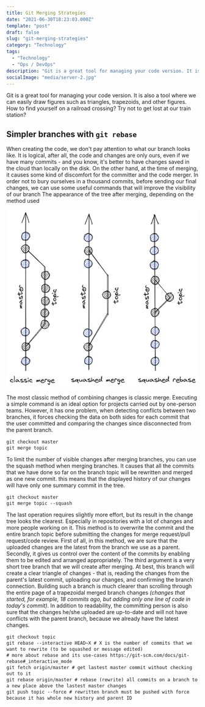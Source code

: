 ```yaml
---
title: Git Merging Strategies
date: "2021-06-30T18:23:03.000Z"
template: "post"
draft: false
slug: "git-merging-strategies"
category: "Technology"
tags:
  - "Technology"
  - "Ops / DevOps"
description: "Git is a great tool for managing your code version. It is also a tool where we can easily draw figures such as triangles, trapezoids, and other figures. How to find yourself on a railroad crossing? Try not to get lost at our train station?"
socialImage: "media/server-2.jpg"
---
```

Git is a great tool for managing your code version. It is also a tool where we can easily draw figures such as triangles, trapezoids, and other figures. How to find yourself on a railroad crossing? Try not to get lost at our train station?

## Simpler branches with `git rebase`

When creating the code, we don't pay attention to what our branch looks like. It is logical, after all, the code and changes are only ours, even if we have many commits - and you know, it's better to have changes saved in the cloud than locally on the disk. On the other hand, at the time of merging, it causes some kind of discomfort for the committer and the code merger. In order not to bury ourselves in a thousand commits, before sending our final changes, we can use some useful commands that will improve the visibility of our branch
The appearance of the tree after merging, depending on the method used

![Merge strategies](/media/git-merging-strategies/merge-strategies.png)

The most classic method of combining changes is classic merge. Executing a simple command is an ideal option for projects carried out by one-person teams. However, it has one problem, when detecting conflicts between two branches, it forces checking the data on both sides for each commit that the user committed and comparing the changes since disconnected from the parent branch.

```shell
git checkout master
git merge topic
```

To limit the number of visible changes after merging branches, you can use the squash method when merging branches. It causes that all the commits that we have done so far on the branch topic will be rewritten and merged as one new commit. this means that the displayed history of our changes will have only one summary commit in the tree.

```shell
git checkout master
git merge topic --squash
```

The last operation requires slightly more effort, but its result in the change tree looks the clearest. Especially in repositories with a lot of changes and more people working on it. This method is to overwrite the commit and the entire branch topic before submitting the changes for merge request/pull request/code review. First of all, in this method, we are sure that the uploaded changes are the latest from the branch we use as a parent. Secondly, it gives us control over the content of the commits by enabling them to be edited and arranged appropriately. The third argument is a very short tree branch that we will create after merging. At best, this branch will create a clear triangle of changes - that is, reading the changes from the parent's latest commit, uploading our changes, and confirming the branch connection. Building such a branch is much clearer than scrolling through the entire page of a trapezoidal merged branch changes _(changes that started, for example, 18 commits ago, but adding only one line of code in today's commit)_. In addition to readability, the committing person is also sure that the changes he/she uploaded are up-to-date and will not have conflicts with the parent branch, because we already have the latest changes.

```shell
git checkout topic
git rebase --interactive HEAD~X # X is the number of commits that we want to rewrite (to be squashed or message edited)
# more about rebase and its use-cases https://git-scm.com/docs/git-rebase#_interactive_mode
git fetch origin/master # get lastest master commit without checking out to it
git rebase origin/master # rebase (rewrite) all commits on a branch to a new place above the lastest master changes
git push topic --force # rewritten branch must be pushed with force because it has whole new history and parent ID
```
